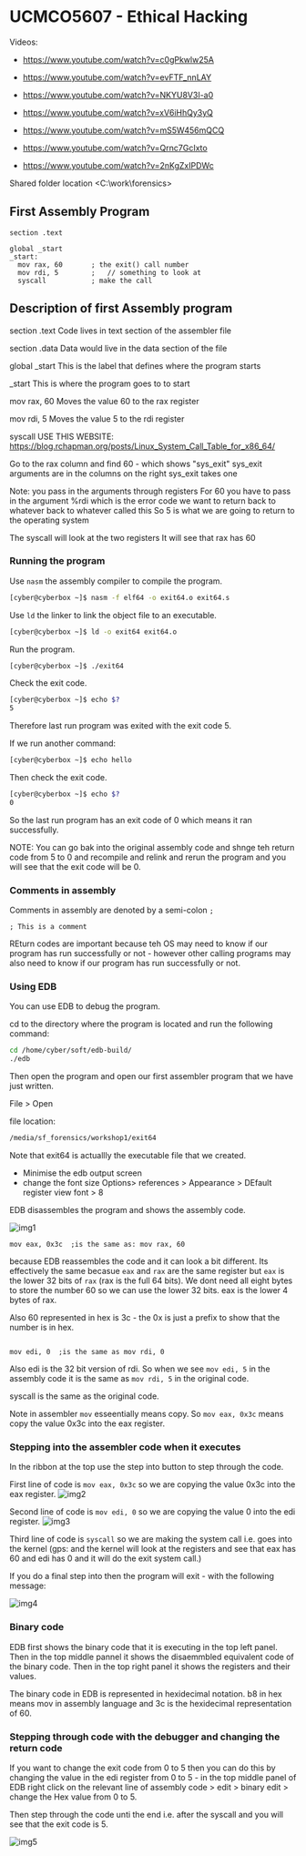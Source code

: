 # UCMCO5607 - Ethical Hacking

Videos:

* <https://www.youtube.com/watch?v=c0gPkwlw25A>
* <https://www.youtube.com/watch?v=evFTF_nnLAY>

* <https://www.youtube.com/watch?v=NKYU8V3I-a0>
* <https://www.youtube.com/watch?v=xV6iHhQy3yQ>
* <https://www.youtube.com/watch?v=mS5W456mQCQ>
* <https://www.youtube.com/watch?v=Qrnc7GcIxto>
* <https://www.youtube.com/watch?v=2nKgZxIPDWc>



Shared folder location
<C:\work\forensics>

## First Assembly Program

```assembly
section .text

global _start
_start:
  mov rax, 60       ; the exit() call number
  mov rdi, 5        ;   // something to look at
  syscall           ; make the call
```

## Description of first Assembly program

section .text
Code lives in text section of the assembler file

section .data
Data would live in the data section of the file


global _start
This is the label that defines where the program starts

_start
This is where the program goes to to start

mov rax, 60
Moves the value 60 to the rax register

mov rdi, 5
Moves the value 5 to the rdi register

syscall
USE THIS WEBSITE: https://blog.rchapman.org/posts/Linux_System_Call_Table_for_x86_64/

Go to the rax column and find 60 - which shows "sys_exit"
sys_exit arguments are in the columns on the right
sys_exit takes one

Note: you pass in the arguments through  registers
For 60 you have to pass in the argument %rdi which is the error code we want to return back to whatever  back to whatever called this
So 5 is what we are going to return to the operating system 

The syscall will look at the two registers 
It will see that rax has 60 

### Running the program

Use `nasm` the assembly compiler to compile the program.

```bash
[cyber@cyberbox ~]$ nasm -f elf64 -o exit64.o exit64.s
```

Use `ld` the linker to link the object file to an executable.

```bash
[cyber@cyberbox ~]$ ld -o exit64 exit64.o
```

Run the program.

```bash
[cyber@cyberbox ~]$ ./exit64
```

Check the exit code.

```bash
[cyber@cyberbox ~]$ echo $?
5
```

Therefore last run program was exited with the exit  code 5.

If we run another command:
    
```bash
[cyber@cyberbox ~]$ echo hello
```
    
Then check the exit code.

```bash
[cyber@cyberbox ~]$ echo $?
0
```

So the last run program has an exit code of 0 which means it ran successfully.

NOTE: You can go bak into the original assembly code and shnge teh return code from 5 to 0 and recompile and relink and rerun the program and you will see that the exit code will be 0.

### Comments in assembly

Comments in assembly are denoted by a semi-colon `;`

```assembly
; This is a comment
```

REturn codes are important because teh OS may need to know if our program has run successfully or not - however other calling programs may also need to know if our program has run successfully or not.

### Using EDB

You can use EDB to debug the program.

cd to the directory where the program is located and run the following command:

```bash
cd /home/cyber/soft/edb-build/
./edb
```

Then open the program and open our first assembler program that we have just written.

File > Open

file location:

```bash
/media/sf_forensics/workshop1/exit64
```

Note that exit64 is actuallly the executable file that we created.

* Minimise the edb output screen 
* change the font size Options> references > Appearance > DEfault register view font > 8

EDB disassembles the program and shows the assembly code.

![img1](img/img1.png)

``` assembly
mov eax, 0x3c  ;is the same as: mov rax, 60
```

because EDB reassembles the code and it can look a bit different.
Its effectively the same becasue `eax` and `rax` are the same register but `eax` is the lower 32 bits of `rax` (rax is the full 64 bits). We dont need all eight bytes to store the number 60 so we can use the lower 32 bits. eax is the lower 4 bytes of rax.

Also 60 represented in hex is 3c - the 0x is just a prefix to show that the number is in hex.

``` assembly

mov edi, 0  ;is the same as mov rdi, 0
```

Also edi is the 32 bit version of rdi. So when we see `mov edi, 5` in the assembly code it is the same as `mov rdi, 5` in the original code.

syscall is the same as the original code.

Note in assembler `mov` esseentially means copy. So `mov eax, 0x3c` means copy the value 0x3c into the eax register.

### Stepping into the assembler code when it executes

In the ribbon at the top use the step into button to step through the code.

First line of code is `mov eax, 0x3c` so we are copying the value 0x3c into the eax register.
![img2](img/img2.png)

Second line of code is `mov edi, 0` so we are copying the value 0 into the edi register.
![img3](img/img3.png)

Third line of code is `syscall` so we are making the system call i.e. goes into the kernel (gps: and the kernel will look at the registers and see that eax has 60 and edi has 0 and it will do the exit system call.)

If you do a final step into then the program will exit - with the following message:

![img4](img/img4.png)

### Binary code

EDB first shows the binary code that it is executing in the top left panel. Then in the top middle pannel it shows the disaemmbled equivalent code of the binary code. Then in the top right panel it shows the registers and their values.

The binary code in EDB is represented in hexidecimal notation.
b8 in hex means mov in assembly language and 3c is the hexidecimal representation of 60.

### Stepping through code with the debugger and changing the return code

If you want to change the exit code from 0 to 5 then you can do this by changing the value in the edi register from 0 to 5 - in the top middle panel of EDB right click on the relevant line of assembly code  > edit > binary edit > change the Hex value from 0 to 5.

Then step through the code unti the end i.e. after the syscall and you will see that the exit code is 5.

![img5](img/img5.png)





